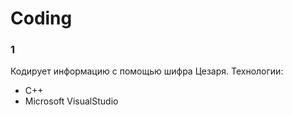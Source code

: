 # Coding
### 1
Кодирует информацию с помощью шифра Цезаря.
Технологии:
- С++
- Microsoft VisualStudio
